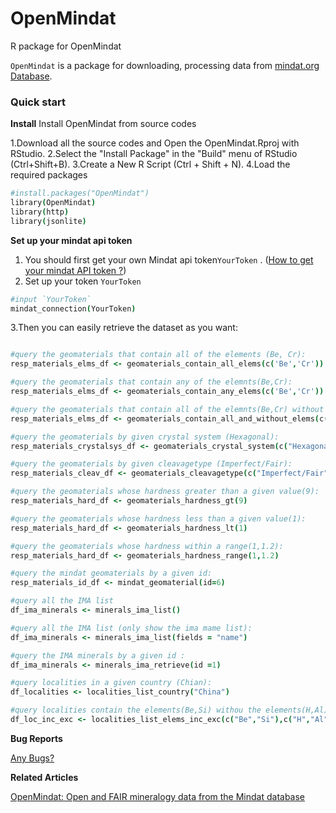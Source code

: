 # OpenMindat
R package for OpenMindat

`OpenMindat` is a package for downloading, processing data from [mindat.org Database](https://www.mindat.org/).

### Quick start

**Install**
Install OpenMindat from source codes

1.Download all the source codes and Open the OpenMindat.Rproj with RStudio.
2.Select the "Install Package" in the "Build" menu of RStudio (Ctrl+Shift+B).
3.Create a New R Script (Ctrl + Shift + N).
4.Load the required packages

```coffee
#install.packages("OpenMindat")
library(OpenMindat)
library(http)
library(jsonlite)
```

**Set up your mindat api token**

1. You should first get your own Mindat api token`YourToken` . ([How to get your mindat API token ?](https://www.mindat.org/a/how_to_get_my_mindat_api_key))
2. Set up your token `YourToken`

```coffee
#input `YourToken`
mindat_connection(YourToken)
```
3.Then you can easily retrieve the dataset as you want: 

```coffee

#query the geomaterials that contain all of the elements (Be, Cr):
resp_materials_elms_df <- geomaterials_contain_all_elems(c('Be','Cr'))

#query the geomaterials that contain any of the elemnts(Be,Cr):
resp_materials_elms_df <- geomaterials_contain_any_elems(c('Be','Cr'))

#query the geomaterials that contain all of the elemnts(Be,Cr) without the element (H):
resp_materials_elms_df <- geomaterials_contain_all_and_without_elems(c('Be','Cr'),c('H'))

#query the geomaterials by given crystal system (Hexagonal):
resp_materials_crystalsys_df <- geomaterials_crystal_system(c("Hexagonal"))

#query the geomaterials by given cleavagetype (Imperfect/Fair):
resp_materials_cleav_df <- geomaterials_cleavagetype(c("Imperfect/Fair"))

#query the geomaterials whose hardness greater than a given value(9):
resp_materials_hard_df <- geomaterials_hardness_gt(9)

#query the geomaterials whose hardness less than a given value(1):
resp_materials_hard_df <- geomaterials_hardness_lt(1)

#query the geomaterials whose hardness within a range(1,1.2):
resp_materials_hard_df <- geomaterials_hardness_range(1,1.2)

#query the mindat geomaterials by a given id: 
resp_materials_id_df <- mindat_geomaterial(id=6)

#query all the IMA list
df_ima_minerals <- minerals_ima_list()

#query all the IMA list (only show the ima mame list):
df_ima_minerals <- minerals_ima_list(fields = "name")

#query the IMA minerals by a given id :
df_ima_minerals <- minerals_ima_retrieve(id =1)

#query localities in a given country (Chian):
df_localities <- localities_list_country("China")

#query localities contain the elements(Be,Si) withou the elements(H,Al) :
df_loc_inc_exc <- localities_list_elems_inc_exc(c("Be","Si"),c("H","Al"))

```

**Bug Reports**

[Any Bugs?](https://github.com/quexiang/OpenMindat/issues )

**Related Articles**

[OpenMindat: Open and FAIR mineralogy data from the Mindat database](https://doi.org/10.1002/gdj3.204)
